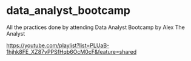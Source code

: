 # data_analyst_bootcamp
All the practices done by attending Data Analyst Bootcamp by Alex The Analyst


https://youtube.com/playlist?list=PLUaB-1hjhk8FE_XZ87vPPSfHqb6OcM0cF&feature=shared

